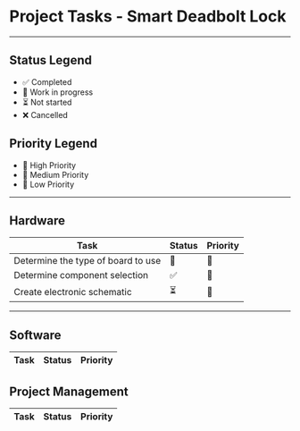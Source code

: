 # Project Tasks - Smart Deadbolt Lock

---

## Status Legend

- ✅ Completed
- 🔧 Work in progress
- ⏳ Not started
- ❌ Cancelled

## Priority Legend

- 🔺 High Priority
- 🔶 Medium Priority
- 🔷 Low Priority

---

## Hardware

| Task                                      | Status    | Priority |
|-------------------------------------------|-----------|----------|
| Determine the type of board to use        |    🔧     |    🔺    |
| Determine component selection             |    ✅     |        🔺     |
| Create electronic schematic   | ⏳ | 🔺|
--- 

## Software
| Task                                      | Status    | Priority |
|-------------------------------------------|-----------|----------|


## Project Management 
| Task                                      | Status    | Priority |
|-------------------------------------------|-----------|----------|
